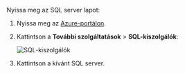 
Nyissa meg az SQL server lapot:

1.  Nyissa meg az [Azure-portálon](https://portal.azure.com).
2.  Kattintson a **További szolgáltatások** > **SQL-kiszolgálók**:

    ![SQL-kiszolgálók](./media/sql-database-browse-to-server/browse-to-server.png)

3.  Kattintson a kívánt SQL server.